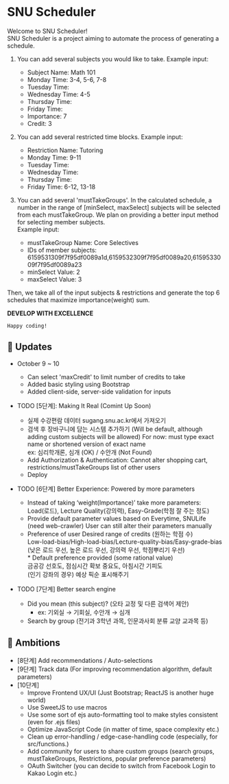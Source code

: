 # SNU Scheduler

Welcome to SNU Scheduler!  
SNU Scheduler is a project aiming to automate the process of generating a schedule.  

1) You can add several subjects you would like to take.
	Example input:  
	-   Subject Name: Math 101  
	-   Monday Time: 3-4, 5-6, 7-8  
	-   Tuesday Time:  
	-   Wednesday Time: 4-5  
	-   Thursday Time:  
	-   Friday Time:  
	-   Importance: 7  
	-   Credit: 3  

2) You can add several restricted time blocks.
	Example input:  
	-   Restriction Name: Tutoring  
	-   Monday Time: 9-11  
	-   Tuesday Time:  
	-   Wednesday Time:  
	-   Thursday Time:  
	-   Friday Time: 6-12, 13-18  

3) You can add several 'mustTakeGroups'. In the calculated schedule, a number in the range of [minSelect, maxSelect] subjects will be selected from each mustTakeGroup.
   We plan on providing a better input method for selecting member subjects.  
    Example input:  
	-   mustTakeGroup Name: Core Selectives  
	-   IDs of member subjects: 6159531309f7f95df0089a1d,6159532309f7f95df0089a20,6159533009f7f95df0089a23  
	-   minSelect Value: 2  
	-   maxSelect Value: 3  

Then, we take all of the input subjects & restrictions and generate the top 6 schedules that maximize importance(weight) sum.

**DEVELOP WITH EXCELLENCE**

`Happy coding!`

## 🔧 Updates

-   October 9 ~ 10
    -   Can select 'maxCredit' to limit number of credits to take
    -   Added basic styling using Bootstrap  
	-	Added client-side, server-side validation for inputs
	
-   TODO [5단계]: Making It Real (Comint Up Soon)
	-   실제 수강편람 데이터 sugang.snu.ac.kr에서 가져오기
	-   검색 후 장바구니에 담는 시스템 추가하기 (Will be default, although adding custom subjects will be allowed) For now: must type exact name or shortened version of exact name  
        ex: 심리학개론, 심개 (OK) / 수안개 (Not Found)
    -   Add Authorization & Authentication: Cannot alter shopping cart, restrictions/mustTakeGroups list of other users
    -   Deploy


-   TODO [6단계] Better Experience: Powered by more parameters
	-   Instead of taking ‘weight(Importance)’ take more parameters:  
	 	Load(로드), Lecture Quality(강의력), Easy-Grade(학점 잘 주는 정도)  
	-   Provide default parameter values based on Everytime, SNULife (need web-crawler)
	    User can still alter their parameters manually
	-   Preference of user
		Desired range of credits (원하는 학점 수)  
		Low-load-bias/High-load-bias/Lecture-quality-bias/Easy-grade-bias
		(낮은 로드 우선, 높은 로드 우선, 강의력 우선, 학점뿌리기 우선)  
	    	* Default preference provided (some rational value)  
		금공강 선호도, 점심시간 확보 중요도, 아침시간 기피도  
		(인기 강좌의 경우) 예상 픽순 표시해주기

-   TODO [7단계] Better search engine
	- Did you mean (this subject)? (오타 교정 및 다른 검색어 제안)  
		* ex: 기외실 → 기회실, 수안개 → 심개  
	- Search by group (전기과 3학년 과목, 인문과사회 분류 교양 교과목 등)


## 💬 Ambitions
- 	[8단계] Add recommendations / Auto-selections
-	[9단계] Track data (For improving recommendation algorithm, default parameters)
-	[10단계]
	- Improve Frontend UX/UI (Just Bootstrap; ReactJS is another huge world)
	- Use SweetJS to use macros
	- Use some sort of ejs auto-formatting tool to make styles consistent (even for .ejs files)
	- Optimize JavaScript Code (in matter of time, space complexity etc.)
	- Clean up error-handling / edge-case-handling code (especially, for src/functions.)
	- Add community for users to share custom groups (search groups, mustTakeGroups, Restrictions, popular preference parameters)
	- OAuth Switcher (you can decide to switch from Facebook Login to Kakao Login etc.)